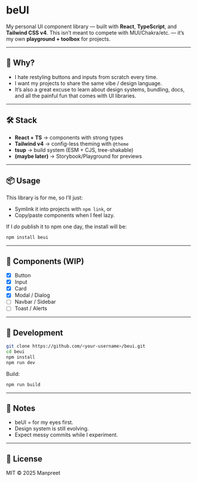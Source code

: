 # beUI

My personal UI component library — built with **React**, **TypeScript**, and **Tailwind CSS v4**.
This isn’t meant to compete with MUI/Chakra/etc. — it’s my own **playground + toolbox** for projects.

---

## 🌱 Why?

* I hate restyling buttons and inputs from scratch every time.
* I want my projects to share the same vibe / design language.
* It’s also a great excuse to learn about design systems, bundling, docs, and all the painful fun that comes with UI libraries.

---

## 🛠 Stack

* **React + TS** → components with strong types
* **Tailwind v4** → config-less theming with `@theme`
* **tsup** → build system (ESM + CJS, tree-shakable)
* **(maybe later)** → Storybook/Playground for previews

---

## 📦 Usage

This library is for me, so I’ll just:

* Symlink it into projects with `npm link`, or
* Copy/paste components when I feel lazy.

If I *do* publish it to npm one day, the install will be:

```bash
npm install beui
```

---

## 🧱 Components (WIP)

* [x] Button
* [x] Input
* [x] Card
* [x] Modal / Dialog
* [ ] Navbar / Sidebar
* [ ] Toast / Alerts

---

## 🚧 Development

```bash
git clone https://github.com/<your-username>/beui.git
cd beui
npm install
npm run dev
```

Build:

```bash
npm run build
```

---

## 📌 Notes

* beUI = for my eyes first.
* Design system is still evolving.
* Expect messy commits while I experiment.

---

## 📜 License

MIT © 2025 Manpreet
